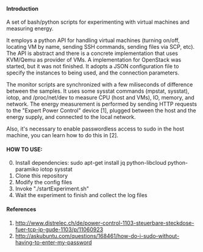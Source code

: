 #### Introduction

A set of bash/python scripts for experimenting with virtual machines and measuring energy.

It employs a python API for handling virtual machines (turning on/off, locating VM by name, sending SSH commands,
sending files via SCP, etc). The API is abstract and there is a concrete implementation that uses KVM/Qemu as provider
of VMs. A implementation for OpenStack was started, but it was not finished. It adopts a JSON configuration file to
specify the instances to being used, and the connection parameters.

The monitor scripts are synchronized with a few miliseconds of difference between the samples. It uses some sysstat commands (mpstat, sysstat), iotop,
and /proc/net/dev to measure CPU (host and VMs), IO, memory, and network. The energy measurement is performed by sending HTTP requests
to the "Expert Power Control" device [1], plugged between the host and the energy supply, and connected to the local network.

Also, it's necessary to enable passwordless access to sudo in the host machine, you can learn how to do this in [2].

#### HOW TO USE:

0. Install dependencies: sudo apt-get install jq python-libcloud python-paramiko iotop sysstat
1. Clone this repository
2. Modify the config files
3. Invoke "./startExperiment.sh"
4. Wait the experiment to finish and collect the log files







#### References

1. http://www.distrelec.ch/de/power-control-1103-steuerbare-steckdose-fuer-tcp-ip-gude-1103/p/11060923
2. http://askubuntu.com/questions/168461/how-do-i-sudo-without-having-to-enter-my-password

